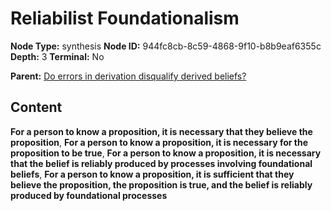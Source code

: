 # Reliabilist Foundationalism

**Node Type:** synthesis
**Node ID:** 944fc8cb-8c59-4868-9f10-b8b9eaf6355c
**Depth:** 3
**Terminal:** No

**Parent:** [Do errors in derivation disqualify derived beliefs?](do-errors-in-derivation-disqualify-derived-beliefs.md)

## Content

**For a person to know a proposition, it is necessary that they believe the proposition**, **For a person to know a proposition, it is necessary for the proposition to be true**, **For a person to know a proposition, it is necessary that the belief is reliably produced by processes involving foundational beliefs**, **For a person to know a proposition, it is sufficient that they believe the proposition, the proposition is true, and the belief is reliably produced by foundational processes**
